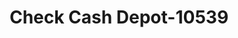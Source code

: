 ---
f_zip-code: 20877
f_state-code: MD
title: Check Cash Depot-10539
f_phone: 301-987-1010
f_city-only: Gaithersburg
f_address: 107 East Diamond Avenue Gaithersburg
f_location-unique-id: '10539'
slug: check-cash-depot-10539
updated-on: '2024-05-30T13:46:58.046Z'
created-on: '2024-05-30T13:36:59.803Z'
published-on: '2024-05-30T13:54:32.469Z'
f_city-state: cms/city/gaithersburg-md.md
f_company: cms/company/check-cash-depot.md
f_state: cms/state/maryland.md
layout: '[payday-loan].html'
tags: payday-loan
---